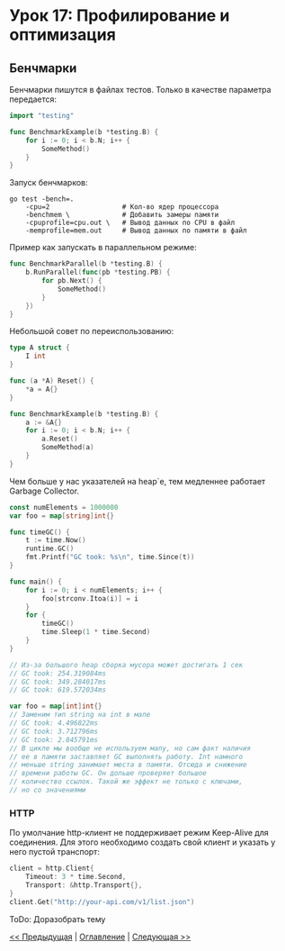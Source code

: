 # Урок 17: Профилирование и оптимизация

## Бенчмарки
Бенчмарки пишутся в файлах тестов. Только в качестве параметра передается:
```go
import "testing"

func BenchmarkExample(b *testing.B) {
	for i := 0; i < b.N; i++ {
		SomeMethod()
	} 
}
```

Запуск бенчмарков:
```
go test -bench=.
	-cpu=2					# Кол-во ядер процессора
	-benchmem \				# Добавить замеры памяти
	-cpuprofile=cpu.out \	# Вывод данных по CPU в файл
	-memprofile=mem.out		# Вывод данных по памяти в файл
```

Пример как запускать в параллельном режиме:
```go
func BenchmarkParallel(b *testing.B) {
	b.RunParallel(func(pb *testing.PB) {
		for pb.Next() {
			SomeMethod()
		}
	})
}
```

Небольшой совет по переиспользованию:
```go
type A struct {
	I int
}

func (a *A) Reset() {
	*a = A{}
}

func BenchmarkExample(b *testing.B) {
	a := &A{}
	for i := 0; i < b.N; i++ {
		a.Reset()
		SomeMethod(a)
	} 
}
```

Чем больше у нас указателей на heap`е, тем медленнее работает Garbage Collector. 
```go
const numElements = 1000000
var foo = map[string]int{}

func timeGC() {
	t := time.Now()
	runtime.GC()
	fmt.Printf("GC took: %s\n", time.Since(t))
}

func main() {
	for i := 0; i < numElements; i++ {
		foo[strconv.Itoa(i)] = i
	}
	for {
		timeGC()
		time.Sleep(1 * time.Second)
	}
}

// Из-за большого heap сборка мусора может достигать 1 сек
// GC took: 254.319084ms
// GC took: 349.284017ms
// GC took: 619.572034ms

var foo = map[int]int{}
// Заменим тип string на int в мапе
// GC took: 4.496822ms
// GC took: 3.712796ms
// GC took: 2.845791ms
// В цикле мы вообще не используем мапу, но сам факт наличия
// ее в памяти заставляет GC выполнять работу. Int намного
// меньше string занимает места в памяти. Отсюда и снижение
// времени работы GC. Он дольше проверяет большое
// количество ссылок. Такой же эффект не только с ключами,
// но со значениями
```

### HTTP
По умолчание http-клиент не поддерживает режим Keep-Alive для соединения. Для этого необходимо создать свой клиент
и указать у него пустой транспорт:
```go
client = http.Client{
	Timeout: 3 * time.Second,
	Transport: &http.Transport{},
}
client.Get("http://your-api.com/v1/list.json")
```

ToDo: Доразобрать тему

[<< Предыдущая](15-internals-memory.md) | [Оглавление](../readme.md) | [Следующая >>](20-tcp-udp-dns.md)
